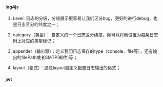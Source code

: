 ####  log4js

1. Level: 日志的分级，分级展示更容易让我们区分bug，更好的进行debug，也是日志区分的纬度之一；

2. category（类型）： 自定义的一个日志区分纬度，你可以将他设置为每条日志附上对应的类型标记；

3. appender（输出源）：定义我们日志保存的type（console、file等），还有输出的filePath或者SMTP(邮件)等；

4. layout（格式）：通过layout自定义配置日志输出的格式；

#### jwt
